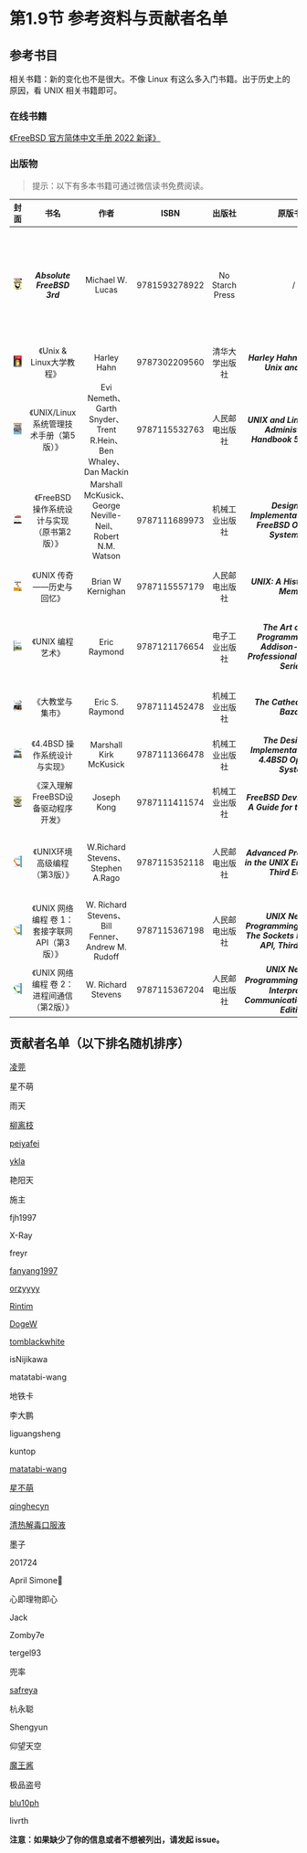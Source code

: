 # 第1.9节 参考资料与贡献者名单

## 参考书目

相关书籍：新的变化也不是很大。不像 Linux 有这么多入门书籍。出于历史上的原因，看 UNIX 相关书籍即可。

### 在线书籍

[《FreeBSD 官方简体中文手册 2022 新译》](https://handbook.bsdcn.org/)

### 出版物

> 提示：以下有多本书籍可通过微信读书免费阅读。

|封面|书名|作者|ISBN|出版社|原版书名|说明|
|:---:|:---:|:---:|:---:|:---:|:---:|:---:|
|![Absolute FreeBSD, 3rd Edition: The Complete Guide to FreeBS](../.gitbook/assets/QQ图片20220527141115.png)|_**Absolute FreeBSD 3rd**_|Michael W. Lucas|9781593278922|No Starch Press|/|英文版，目前没有译文。词汇包括内容都非常基础。**有计算机基础的人不需要阅读。**|
|![Unix & Linux大学教程](../.gitbook/assets/unix3.png)|《Unix & Linux大学教程》|Harley Hahn|9787302209560|清华大学出版社|_**Harley Hahn's Guide to Unix and Linux**_|命令行基础|
|![Unix & Linux大学教程](../.gitbook/assets/unix4.png)|《UNIX/Linux 系统管理技术手册（第5版）》|Evi Nemeth、Garth Snyder、Trent R.Hein、Ben Whaley、Dan Mackin|9787115532763|人民邮电出版社|_**UNIX and Linux System Administration Handbook 5th Edition**_|命令行进阶|
|![FreeBSD 操作系统设计与实现（原书第二版）](../.gitbook/assets/freebsd2rd.png)| 《FreeBSD 操作系统设计与实现（原书第2版）》|Marshall McKusick、George Neville-Neil、Robert N.M. Watson|9787111689973| 机械工业出版社| _**Design and Implementation of the FreeBSD Operating System, 2nd**_|主要讲解了内核。|
|![UNIX 传奇：历史与回忆](../.gitbook/assets/unixchuanqi.jpg)|《UNIX 传奇——历史与回忆》|Brian W Kernighan|9787115557179|人民邮电出版社|_**UNIX: A History and a Memoir**_|主要讲解了 UNIX 的发展历史。|
|![UNIX 编程艺术](../.gitbook/assets/s11345267.jpg)|《UNIX 编程艺术》|Eric Raymond|9787121176654|电子工业出版社| _**The Art of UNIX Programming (The Addison-Wesley Professional Computng Series)**_|主要讲解了 UNIX 的设计哲学与软件工程理论。|
|![大教堂与集市](../.gitbook/assets/dajiaotang.jpg)|《大教堂与集市》|Eric S. Raymond|9787111452478|机械工业出版社|_**The Cathedral & the Bazaar**_|主要介绍了开源运动的发展史。|
|![4.4BSD 操作系统设计与实现](../.gitbook/assets/4BSD.png)|《4.4BSD 操作系统设计与实现》|Marshall Kirk McKusick|9787111366478|机械工业出版社|_**The Design and Implementation of the 4.4BSD Operating System**_|4.4BSD 操作系统设计与实现|
|![深入理解 FreeBSD 设备驱动程序开发](../.gitbook/assets/qudong.png)|《深入理解FreeBSD设备驱动程序开发》|Joseph Kong|9787111411574|机械工业出版社|_**FreeBSD Device Drivers: A Guide for the Intrepid**_|FreeBSD 设备驱动程序开发|
|![UNIX环境高级编程（第3版）](../.gitbook/assets/unix.png)|《UNIX环境高级编程（第3版）》|W.Richard Stevens、Stephen A.Rago|9787115352118|人民邮电出版社|_**Advanced Programming in the UNIX Environment, Third Edition**_|深入了解驱动 UNIX 内核的编程接口的实用知识|
|![UNIX 网络编程 卷 1：套接字联网 API（第3版）](../.gitbook/assets/unix1.png)|《UNIX 网络编程 卷 1：套接字联网 API（第3版）》|W. Richard Stevens、Bill Fenner、Andrew M. Rudoff|9787115367198|人民邮电出版社|_**UNIX Network Programming, Volume 1: The Sockets Networking API, Third Edition**_|如何使用套接字 API 进行网络编程|
|![UNIX 网络编程 卷 2：进程间通信（第2版）](../.gitbook/assets/unix2.jpg)|《UNIX 网络编程 卷 2：进程间通信（第2版）》|W. Richard Stevens|9787115367204|人民邮电出版社|_**UNIX Network Programming,Vovum 2：Interprocess Communications,Second Edition**_|深入了解各种进程间通信形式|




## 贡献者名单（以下排名随机排序）

[凌莞](https://clansty.com)

星不萌

雨天

[柳离枝](https://github.com/liulitchi)

[peiyafei](https://github.com/peiyafei)

[ykla](https://github.com/ykla)

艳阳天

施主

fjh1997

X-Ray

freyr

[fanyang1997](https://github.com/fanyang1997)

[orzyyyy](https://github.com/orzyyyy)

[Rintim](https://github.com/Rintim)

[DogeW](https://github.com/DogeW)

[tomblackwhite](https://github.com/tomblackwhite)

isNijikawa

matatabi-wang

地铁卡

李大鹏

liguangsheng

kuntop

[matatabi-wang](https://github.com/matatabi-wang)

[星不萌](https://www.moebsd.cn)

[qinghecyn](https://github.com/qinghecyn)

[清热解毒口服液](https://linuxacme.cn)

墨子

201724

April Simone🍥

心即理物即心

Jack

Zomby7e

tergel93

兜率

[safreya](https://github.com/safreya)

杭永聪

Shengyun

仰望天空

[魔王酱](https://github.com/maouchandesu)

极品盗号

[blu10ph](https://github.com/blu10ph)

livrth

**注意：如果缺少了你的信息或者不想被列出，请发起 issue。**
